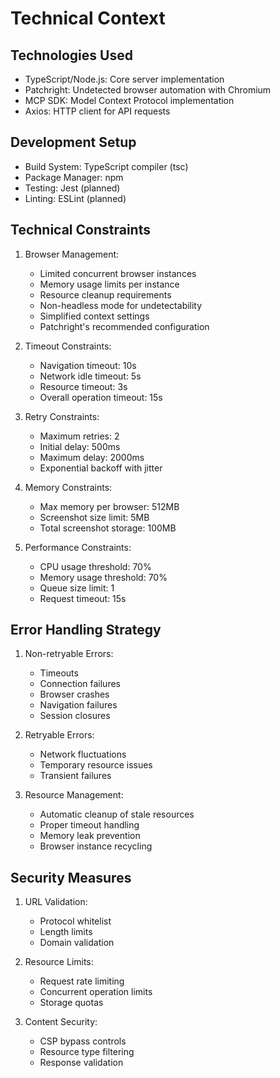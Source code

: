 # Technical Context

## Technologies Used
- TypeScript/Node.js: Core server implementation
- Patchright: Undetected browser automation with Chromium
- MCP SDK: Model Context Protocol implementation
- Axios: HTTP client for API requests

## Development Setup
- Build System: TypeScript compiler (tsc)
- Package Manager: npm
- Testing: Jest (planned)
- Linting: ESLint (planned)

## Technical Constraints
1. Browser Management:
   - Limited concurrent browser instances
   - Memory usage limits per instance
   - Resource cleanup requirements
   - Non-headless mode for undetectability
   - Simplified context settings
   - Patchright's recommended configuration

2. Timeout Constraints:
   - Navigation timeout: 10s
   - Network idle timeout: 5s
   - Resource timeout: 3s
   - Overall operation timeout: 15s

3. Retry Constraints:
   - Maximum retries: 2
   - Initial delay: 500ms
   - Maximum delay: 2000ms
   - Exponential backoff with jitter

4. Memory Constraints:
   - Max memory per browser: 512MB
   - Screenshot size limit: 5MB
   - Total screenshot storage: 100MB

5. Performance Constraints:
   - CPU usage threshold: 70%
   - Memory usage threshold: 70%
   - Queue size limit: 1
   - Request timeout: 15s

## Error Handling Strategy
1. Non-retryable Errors:
   - Timeouts
   - Connection failures
   - Browser crashes
   - Navigation failures
   - Session closures

2. Retryable Errors:
   - Network fluctuations
   - Temporary resource issues
   - Transient failures

3. Resource Management:
   - Automatic cleanup of stale resources
   - Proper timeout handling
   - Memory leak prevention
   - Browser instance recycling

## Security Measures
1. URL Validation:
   - Protocol whitelist
   - Length limits
   - Domain validation

2. Resource Limits:
   - Request rate limiting
   - Concurrent operation limits
   - Storage quotas

3. Content Security:
   - CSP bypass controls
   - Resource type filtering
   - Response validation